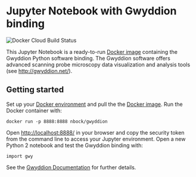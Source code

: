 # Jupyter Notebook with Gwyddion binding
![Docker Cloud Build Status](https://img.shields.io/docker/cloud/build/nbock/gwyddion)

This Jupyter Notebook is a ready-to-run [Docker image](https://hub.docker.com/r/nbock/gwyddion) containing the Gwyddion Python software binding. The Gwyddion software offers advanced scanning probe microscopy data visualization and analysis tools (see http://gwyddion.net/).


## Getting started
Set up your [Docker environment](https://docs.docker.com/get-started/) and pull the the [Docker image](https://hub.docker.com/r/nbock/gwyddion). Run the Docker container with:

    docker run -p 8888:8888 nbock/gwyddion

Open <http://localhost:8888/> in your browser and copy the security token from the command line to access your Jupyter environment. Open a new Python 2 notebook and test the Gwyddion binding with:

    import gwy

See the [Gwyddion Documentation](http://gwyddion.net/documentation/head/pygwy/) for further details.
